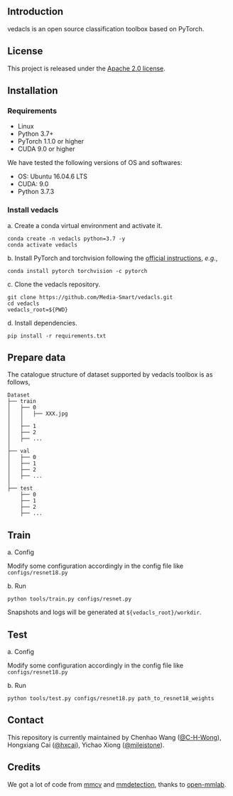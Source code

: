 ## Introduction
vedacls is an open source  classification toolbox based on PyTorch.

## License

This project is released under the [Apache 2.0 license](LICENSE).

## Installation
### Requirements

- Linux
- Python 3.7+
- PyTorch 1.1.0 or higher
- CUDA 9.0 or higher

We have tested the following versions of OS and softwares:

- OS: Ubuntu 16.04.6 LTS
- CUDA: 9.0
- Python 3.7.3

### Install vedacls

a. Create a conda virtual environment and activate it.

```shell
conda create -n vedacls python=3.7 -y
conda activate vedacls
```

b. Install PyTorch and torchvision following the [official instructions](https://pytorch.org/), *e.g.*,

```shell
conda install pytorch torchvision -c pytorch
```

c. Clone the vedacls repository.

```shell
git clone https://github.com/Media-Smart/vedacls.git
cd vedacls
vedacls_root=${PWD}
```

d. Install dependencies.

```shell
pip install -r requirements.txt
```

## Prepare data
The catalogue structure of dataset supported by vedacls toolbox is as follows,

```shell
Dataset
├── train
│   ├── 0
│   │   ├── XXX.jpg
│   │     
│   ├── 1
│   ├── 2
│   ├── ...
│
├── val
│   ├── 0
│   ├── 1
│   ├── 2
│   ├── ...
│ 
├── test
    ├── 0
    ├── 1
    ├── 2
    ├── ...
```

## Train

a. Config

Modify some configuration accordingly in the config file like `configs/resnet18.py`

b. Run

```shell
python tools/train.py configs/resnet.py
```

Snapshots and logs will be generated at `${vedacls_root}/workdir`.

## Test

a. Config

Modify some configuration accordingly in the config file like `configs/resnet18.py`

b. Run

```shell
python tools/test.py configs/resnet18.py path_to_resnet18_weights
```

## Contact

This repository is currently maintained by Chenhao Wang ([@C-H-Wong](http://github.com/C-H-Wong)), Hongxiang Cai ([@hxcai](http://github.com/hxcai)), Yichao Xiong ([@mileistone](https://github.com/mileistone)).

## Credits
We got a lot of code from [mmcv](https://github.com/open-mmlab/mmcv) and [mmdetection](https://github.com/open-mmlab/mmdetection), thanks to [open-mmlab](https://github.com/open-mmlab).
